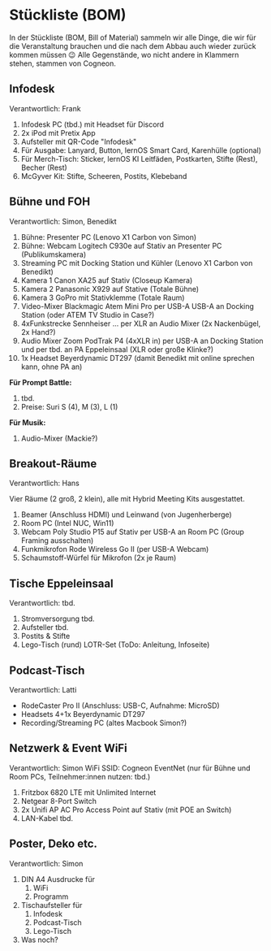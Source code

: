 # Stückliste (BOM)

In der Stückliste (BOM, Bill of Material) sammeln wir alle Dinge, die wir für die Veranstaltung brauchen und die nach dem Abbau auch wieder zurück kommen müssen 😉 Alle Gegenstände, wo nicht andere in Klammern stehen, stammen von Cogneon.

## Infodesk
Verantwortlich: Frank

1. Infodesk PC (tbd.) mit Headset für Discord
1. 2x iPod mit Pretix App
1. Aufsteller mit QR-Code "Infodesk"
1. Für Ausgabe: Lanyard, Button, lernOS Smart Card, Karenhülle (optional)
1. Für Merch-Tisch: Sticker, lernOS KI Leitfäden, Postkarten, Stifte (Rest), Becher (Rest)
1. McGyver Kit: Stifte, Scheeren, Postits, Klebeband

## Bühne und FOH
Verantwortlich: Simon, Benedikt

1. Bühne: Presenter PC (Lenovo X1 Carbon von Simon)
1. Bühne: Webcam Logitech C930e auf Stativ an Presenter PC (Publikumskamera)
1. Streaming PC mit Docking Station und Kühler (Lenovo X1 Carbon von Benedikt)
1. Kamera 1 Canon XA25 auf Stativ (Closeup Kamera)
1. Kamera 2 Panasonic X929 auf Stative (Totale Bühne)
1. Kamera 3 GoPro mit Stativklemme (Totale Raum)
1. Video-Mixer Blackmagic Atem Mini Pro per USB-A USB-A an Docking Station (oder ATEM TV Studio in Case?)
1. 4xFunkstrecke Sennheiser ... per XLR an Audio Mixer (2x Nackenbügel, 2x Hand?)
1. Audio Mixer Zoom PodTrak P4 (4xXLR in) per USB-A an Docking Station und per tbd. an PA Eppeleinsaal (XLR oder große Klinke?)
1. 1x Headset Beyerdynamic DT297 (damit Benedikt mit online sprechen kann, ohne PA an)

**Für Prompt Battle:**
1. tbd.
1. Preise: Suri S (4), M (3), L (1)

**Für Musik:**
1. Audio-Mixer (Mackie?)

## Breakout-Räume
Verantwortlich: Hans

Vier Räume (2 groß, 2 klein), alle mit Hybrid Meeting Kits ausgestattet.

1. Beamer (Anschluss HDMI) und Leinwand (von Jugenherberge)
1. Room PC (Intel NUC, Win11)
1. Webcam Poly Studio P15 auf Stativ per USB-A an Room PC (Group Framing ausschalten)
1. Funkmikrofon Rode Wireless Go II (per USB-A Webcam)
1. Schaumstoff-Würfel für Mikrofon (2x je Raum)


## Tische Eppeleinsaal
Verantwortlich: tbd.

1. Stromversorgung tbd.
1. Aufsteller tbd.
1. Postits & Stifte
1. Lego-Tisch (rund) LOTR-Set (ToDo: Anleitung, Infoseite)

## Podcast-Tisch
Verantwortlich: Latti

- RodeCaster Pro II (Anschluss: USB-C, Aufnahme: MicroSD)
- Headsets 4+1x Beyerdynamic DT297
- Recording/Streaming PC (altes Macbook Simon?)

## Netzwerk & Event WiFi
Verantwortlich: Simon
WiFi SSID: Cogneon EventNet (nur für Bühne und Room PCs, Teilnehmer:innen nutzen: tbd.)

1. Fritzbox 6820 LTE mit Unlimited Internet
1. Netgear 8-Port Switch
1. 2x Unifi AP AC Pro Access Point auf Stativ (mit POE an Switch)
1. LAN-Kabel tbd.


## Poster, Deko etc.
Verantwortlich: Simon

1. DIN A4 Ausdrucke für
    1. WiFi
    1. Programm
1. Tischaufsteller für
    1. Infodesk
    1. Podcast-Tisch
    1. Lego-Tisch
1. Was noch?